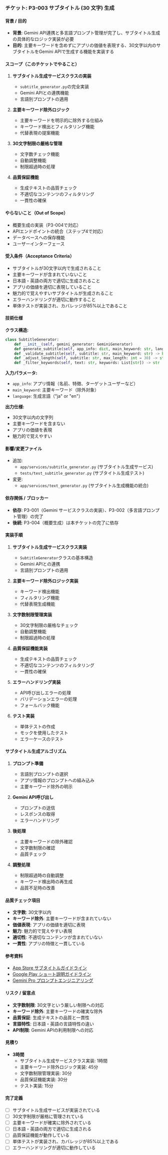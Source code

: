 ### チケット: P3-003 サブタイトル (30 文字) 生成

#### 背景 / 目的

- **背景**: Gemini API連携と多言語プロンプト管理が完了し、サブタイトル生成の具体的なロジック実装が必要
- **目的**: 主要キーワードを含めずにアプリの価値を表現する、30文字以内のサブタイトルをGemini APIで生成する機能を実装する

#### スコープ（このチケットでやること）

1. **サブタイトル生成サービスクラスの実装**
   - `subtitle_generator.py`の完全実装
   - Gemini APIとの連携機能
   - 言語別プロンプトの適用

2. **主要キーワード除外ロジック**
   - 主要キーワードを明示的に除外する仕組み
   - キーワード検出とフィルタリング機能
   - 代替表現の提案機能

3. **30文字制限の厳格な管理**
   - 文字数チェック機能
   - 自動調整機能
   - 制限超過時の処理

4. **品質保証機能**
   - 生成テキストの品質チェック
   - 不適切なコンテンツのフィルタリング
   - 一貫性の確保

#### やらないこと（Out of Scope）

- 概要生成の実装（P3-004で対応）
- APIエンドポイントの統合（ステップ4で対応）
- データベースへの保存機能
- ユーザーインターフェース

#### 受入条件（Acceptance Criteria）

- サブタイトルが30文字以内で生成されること
- 主要キーワードが含まれていないこと
- 日本語・英語の両方で適切に生成されること
- アプリの価値を適切に表現していること
- 魅力的で覚えやすいサブタイトルが生成されること
- エラーハンドリングが適切に動作すること
- 単体テストが実装され、カバレッジが85%以上であること

#### 技術仕様

**クラス構造:**
```python
class SubtitleGenerator:
    def __init__(self, gemini_generator: GeminiGenerator)
    def generate_subtitle(self, app_info: dict, main_keyword: str, language: str = "ja") -> str
    def _validate_subtitle(self, subtitle: str, main_keyword: str) -> bool
    def _adjust_length(self, subtitle: str, max_length: int = 30) -> str
    def _filter_keywords(self, text: str, keywords: List[str]) -> str
```

**入力パラメータ:**
- `app_info`: アプリ情報（名前、特徴、ターゲットユーザーなど）
- `main_keyword`: 主要キーワード（除外対象）
- `language`: 生成言語（"ja" or "en"）

**出力仕様:**
- 30文字以内の文字列
- 主要キーワードを含まない
- アプリの価値を表現
- 魅力的で覚えやすい

#### 影響/変更ファイル

- 追加:
  - `app/services/subtitle_generator.py` (サブタイトル生成サービス)
  - `tests/test_subtitle_generator.py` (サブタイトル生成テスト)
- 変更:
  - `app/services/text_generator.py` (サブタイトル生成機能の統合)

#### 依存関係 / ブロッカー

- **依存**: P3-001（Gemini サービスクラスの実装）、P3-002（多言語プロンプト管理）の完了
- **後続**: P3-004（概要生成）は本チケットの完了に依存

#### 実装手順

1. **サブタイトル生成サービスクラス実装**
   - `SubtitleGenerator`クラスの基本構造
   - Gemini APIとの連携
   - 言語別プロンプトの適用

2. **主要キーワード除外ロジック実装**
   - キーワード検出機能
   - フィルタリング機能
   - 代替表現生成機能

3. **文字数制限管理実装**
   - 30文字制限の厳格なチェック
   - 自動調整機能
   - 制限超過時の処理

4. **品質保証機能実装**
   - 生成テキストの品質チェック
   - 不適切なコンテンツのフィルタリング
   - 一貫性の確保

5. **エラーハンドリング実装**
   - API呼び出しエラーの処理
   - バリデーションエラーの処理
   - フォールバック機能

6. **テスト実装**
   - 単体テストの作成
   - モックを使用したテスト
   - エラーケースのテスト

#### サブタイトル生成アルゴリズム

1. **プロンプト準備**
   - 言語別プロンプトの選択
   - アプリ情報のプロンプトへの組み込み
   - 主要キーワード除外の明示

2. **Gemini API呼び出し**
   - プロンプトの送信
   - レスポンスの取得
   - エラーハンドリング

3. **後処理**
   - 主要キーワードの除外確認
   - 文字数制限の確認
   - 品質チェック

4. **調整処理**
   - 制限超過時の自動調整
   - キーワード検出時の再生成
   - 品質不足時の改善

#### 品質チェック項目

- **文字数**: 30文字以内
- **キーワード除外**: 主要キーワードが含まれていない
- **価値表現**: アプリの価値を適切に表現
- **魅力**: 魅力的で覚えやすい表現
- **適切性**: 不適切なコンテンツが含まれていない
- **一貫性**: アプリの特徴と一貫している

#### 参考資料

- [App Store サブタイトルガイドライン](https://developer.apple.com/app-store/subtitle-guidelines/)
- [Google Play ショート説明ガイドライン](https://support.google.com/googleplay/android-developer/answer/9859452)
- [Gemini Pro プロンプトエンジニアリング](https://ai.google.dev/docs/prompt_engineering)

#### リスク / 留意点

- **文字数制限**: 30文字という厳しい制限への対応
- **キーワード除外**: 主要キーワードの確実な除外
- **品質保証**: 生成テキストの品質と一貫性
- **言語特性**: 日本語・英語の言語特性の違い
- **API制限**: Gemini APIの利用制限への対応

#### 見積り

- **3時間**
  - サブタイトル生成サービスクラス実装: 1時間
  - 主要キーワード除外ロジック実装: 45分
  - 文字数制限管理実装: 30分
  - 品質保証機能実装: 30分
  - テスト実装: 15分

#### 完了定義

- [ ] サブタイトル生成サービスが実装されている
- [ ] 30文字制限が厳格に管理されている
- [ ] 主要キーワードが確実に除外されている
- [ ] 日本語・英語の両方で適切に生成される
- [ ] 品質保証機能が動作している
- [ ] 単体テストが実装され、カバレッジが85%以上である
- [ ] エラーハンドリングが適切に動作している
